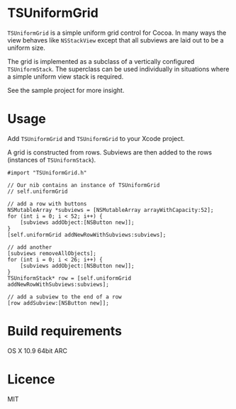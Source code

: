 TSUniformGrid
============

`TSUniformGrid` is a simple uniform grid control for Cocoa. In many ways the view behaves like `NSStackView` except that all subviews are laid out to be a uniform size. 

The grid is implemented as a subclass of a vertically configured `TSUniformStack`. The superclass can be used individually in situations where a simple uniform view stack is required.

See the sample project for more insight.

Usage
=====

Add `TSUniformGrid` and `TSUniformGrid` to your Xcode project.
 
A grid is constructed from rows. Subviews are then added to the rows (instances of `TSUniformStack`).

	#import "TSUniformGrid.h"

	// Our nib contains an instance of TSUniformGrid
	// self.uniformGrid 

	// add a row with buttons
    NSMutableArray *subviews = [NSMutableArray arrayWithCapacity:52];
    for (int i = 0; i < 52; i++) {
        [subviews addObject:[NSButton new]];
    }
    [self.uniformGrid addNewRowWithSubviews:subviews];
    
	// add another
    [subviews removeAllObjects];
    for (int i = 0; i < 26; i++) {
        [subviews addObject:[NSButton new]];
    }
    TSUniformStack* row = [self.uniformGrid addNewRowWithSubviews:subviews];

	// add a subview to the end of a row
    [row addSubview:[NSButton new]];


Build requirements
==================

OS X 10.9 64bit ARC

Licence
=======

MIT
